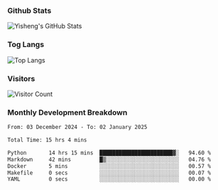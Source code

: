 ### Github Stats
![Yisheng's GitHub Stats](https://github-readme-stats-9qabuvhk1-gongyisheng.vercel.app/api?username=gongyisheng&count_private=true&show_icons=true)
### Tog Langs
![Top Langs](https://github-readme-stats-9qabuvhk1-gongyisheng.vercel.app/api/top-langs/?username=gongyisheng&layout=compact)
### Visitors
![Visitor Count](https://profile-counter.glitch.me/gongyisheng/count.svg)
### Monthly Development Breakdown
<!--START_SECTION:waka-->

```txt
From: 03 December 2024 - To: 02 January 2025

Total Time: 15 hrs 4 mins

Python       14 hrs 15 mins  ███████████████████████▓░   94.60 %
Markdown     42 mins         █▒░░░░░░░░░░░░░░░░░░░░░░░   04.76 %
Docker       5 mins          ░░░░░░░░░░░░░░░░░░░░░░░░░   00.57 %
Makefile     0 secs          ░░░░░░░░░░░░░░░░░░░░░░░░░   00.07 %
YAML         0 secs          ░░░░░░░░░░░░░░░░░░░░░░░░░   00.00 %
```

<!--END_SECTION:waka-->
